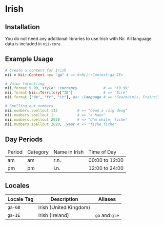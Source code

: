 <!-- This file has been generated. Source: languages/_template.md.erb -->

# Irish

## Installation

You do not need any additional libraries to use Irish with Nii.
All language data is included in `nii-core`.

## Example Usage

``` ruby
# Create a context for Irish
nii = Nii::Context.new "ga" # => #<Nii::Context:ga-IE>

# Value formatting
nii.format 9.99, style: :currency            # => "€9.99"
nii.format Nii::Territory["IE"]              # => "Éire"
nii.format ["de", "fr", "it"], as: :language # => "Gearmáinis, Fraincis agus Iodáilis"

# Spelling out numbers
nii.numbers.spellout 115         # => "céad a cúig déag"
nii.numbers.spellout 1           # => "a haon"
nii.numbers.spellout 2020        # => "dhá mhíle, fiche"
nii.numbers.spellout 2020, :year # => "fiche fiche"
```

## Day Periods


<table>
  <thead>
    <tr>
      <td>Period</td>
      <td>Category</td>
      <td>Name in Irish</td>
      <td>Time of Day</td>
    </tr>
  </thead>
  <tbody>
    <tr>
      <td>am</td>
      <td>am</td>
      <td>r.n.</td>
      <td>00:00 to 12:00</td>
    </tr>
    <tr>
      <td>pm</td>
      <td>pm</td>
      <td>i.n.</td>
      <td>12:00 to 24:00</td>
    </tr>
  </tbody>
</table>



## Locales

<table>
  <thead>
    <tr>
      <th>Locale Tag</th>
      <th>Description</th>
      <th>Aliases</th>
    </tr>
  </thead>
  <tbody>
    <tr>
      <td><code>ga-GB</code></td>
      <td>Irish (United Kingdom)</td>
      <td></td>
    </tr>
    <tr>
      <td><code>ga-IE</code></td>
      <td>Irish (Ireland)</td>
      <td><code>ga</code> and <code>gle</code></td>
    </tr>
  </tbody>
</table>

